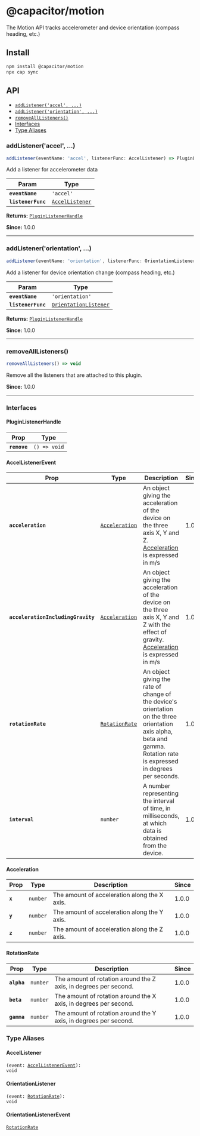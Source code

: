 # @capacitor/motion

The Motion API tracks accelerometer and device orientation (compass heading, etc.)

## Install

```bash
npm install @capacitor/motion
npx cap sync
```

## API

<docgen-index>

* [`addListener('accel', ...)`](#addlisteneraccel-)
* [`addListener('orientation', ...)`](#addlistenerorientation-)
* [`removeAllListeners()`](#removealllisteners)
* [Interfaces](#interfaces)
* [Type Aliases](#type-aliases)

</docgen-index>

<docgen-api>
<!--Update the source file JSDoc comments and rerun docgen to update the docs below-->

### addListener('accel', ...)

```typescript
addListener(eventName: 'accel', listenerFunc: AccelListener) => PluginListenerHandle
```

Add a listener for accelerometer data

| Param              | Type                                                    |
| ------------------ | ------------------------------------------------------- |
| **`eventName`**    | <code>'accel'</code>                                    |
| **`listenerFunc`** | <code><a href="#accellistener">AccelListener</a></code> |

**Returns:** <code><a href="#pluginlistenerhandle">PluginListenerHandle</a></code>

**Since:** 1.0.0

--------------------


### addListener('orientation', ...)

```typescript
addListener(eventName: 'orientation', listenerFunc: OrientationListener) => PluginListenerHandle
```

Add a listener for device orientation change (compass heading, etc.)

| Param              | Type                                                                |
| ------------------ | ------------------------------------------------------------------- |
| **`eventName`**    | <code>'orientation'</code>                                          |
| **`listenerFunc`** | <code><a href="#orientationlistener">OrientationListener</a></code> |

**Returns:** <code><a href="#pluginlistenerhandle">PluginListenerHandle</a></code>

**Since:** 1.0.0

--------------------


### removeAllListeners()

```typescript
removeAllListeners() => void
```

Remove all the listeners that are attached to this plugin.

**Since:** 1.0.0

--------------------


### Interfaces


#### PluginListenerHandle

| Prop         | Type                       |
| ------------ | -------------------------- |
| **`remove`** | <code>() =&gt; void</code> |


#### AccelListenerEvent

| Prop                               | Type                                                  | Description                                                                                                                                                             | Since |
| ---------------------------------- | ----------------------------------------------------- | ----------------------------------------------------------------------------------------------------------------------------------------------------------------------- | ----- |
| **`acceleration`**                 | <code><a href="#acceleration">Acceleration</a></code> | An object giving the acceleration of the device on the three axis X, Y and Z. <a href="#acceleration">Acceleration</a> is expressed in m/s                              | 1.0.0 |
| **`accelerationIncludingGravity`** | <code><a href="#acceleration">Acceleration</a></code> | An object giving the acceleration of the device on the three axis X, Y and Z with the effect of gravity. <a href="#acceleration">Acceleration</a> is expressed in m/s   | 1.0.0 |
| **`rotationRate`**                 | <code><a href="#rotationrate">RotationRate</a></code> | An object giving the rate of change of the device's orientation on the three orientation axis alpha, beta and gamma. Rotation rate is expressed in degrees per seconds. | 1.0.0 |
| **`interval`**                     | <code>number</code>                                   | A number representing the interval of time, in milliseconds, at which data is obtained from the device.                                                                 | 1.0.0 |


#### Acceleration

| Prop    | Type                | Description                                  | Since |
| ------- | ------------------- | -------------------------------------------- | ----- |
| **`x`** | <code>number</code> | The amount of acceleration along the X axis. | 1.0.0 |
| **`y`** | <code>number</code> | The amount of acceleration along the Y axis. | 1.0.0 |
| **`z`** | <code>number</code> | The amount of acceleration along the Z axis. | 1.0.0 |


#### RotationRate

| Prop        | Type                | Description                                                      | Since |
| ----------- | ------------------- | ---------------------------------------------------------------- | ----- |
| **`alpha`** | <code>number</code> | The amount of rotation around the Z axis, in degrees per second. | 1.0.0 |
| **`beta`**  | <code>number</code> | The amount of rotation around the X axis, in degrees per second. | 1.0.0 |
| **`gamma`** | <code>number</code> | The amount of rotation around the Y axis, in degrees per second. | 1.0.0 |


### Type Aliases


#### AccelListener

<code>(event: <a href="#accellistenerevent">AccelListenerEvent</a>): void</code>


#### OrientationListener

<code>(event: <a href="#rotationrate">RotationRate</a>): void</code>


#### OrientationListenerEvent

<code><a href="#rotationrate">RotationRate</a></code>

</docgen-api>
